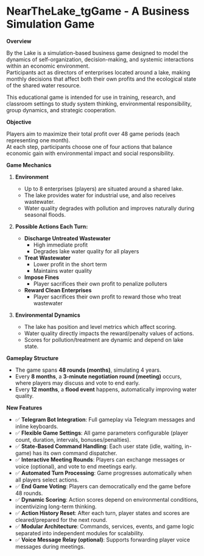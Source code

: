 # NearTheLake_tgGame - A Business Simulation Game

**Overview**

By the Lake is a simulation-based business game designed to model the dynamics of self-organization, decision-making, and systemic interactions within an economic environment.  
Participants act as directors of enterprises located around a lake, making monthly decisions that affect both their own profits and the ecological state of the shared water resource.

This educational game is intended for use in training, research, and classroom settings to study system thinking, environmental responsibility, group dynamics, and strategic cooperation.

**Objective**

Players aim to maximize their total profit over 48 game periods (each representing one month).  
At each step, participants choose one of four actions that balance economic gain with environmental impact and social responsibility.

**Game Mechanics**

1. **Environment**
   - Up to 8 enterprises (players) are situated around a shared lake.
   - The lake provides water for industrial use, and also receives wastewater.
   - Water quality degrades with pollution and improves naturally during seasonal floods.

2. **Possible Actions Each Turn:**
   - **Discharge Untreated Wastewater**
     * High immediate profit  
     * Degrades lake water quality for all players
   - **Treat Wastewater**
     * Lower profit in the short term  
     * Maintains water quality
   - **Impose Fines**
     * Player sacrifices their own profit to penalize polluters
   - **Reward Clean Enterprises**
     * Player sacrifices their own profit to reward those who treat wastewater

3. **Environmental Dynamics**
   - The lake has position and level metrics which affect scoring.
   - Water quality directly impacts the reward/penalty values of actions.
   - Scores for pollution/treatment are dynamic and depend on lake state.

**Gameplay Structure**

- The game spans **48 rounds (months)**, simulating 4 years.
- Every **8 months**, a **3-minute negotiation round (meeting)** occurs, where players may discuss and vote to end early.
- Every **12 months**, a **flood event** happens, automatically improving water quality.

**New Features**

- ✅ **Telegram Bot Integration**: Full gameplay via Telegram messages and inline keyboards.
- ✅ **Flexible Game Settings**: All game parameters configurable (player count, duration, intervals, bonuses/penalties).
- ✅ **State-Based Command Handling**: Each user state (idle, waiting, in-game) has its own command dispatcher.
- ✅ **Interactive Meeting Rounds**: Players can exchange messages or voice (optional), and vote to end meetings early.
- ✅ **Automated Turn Processing**: Game progresses automatically when all players select actions.
- ✅ **End Game Voting**: Players can democratically end the game before 48 rounds.
- ✅ **Dynamic Scoring**: Action scores depend on environmental conditions, incentivizing long-term thinking.
- ✅ **Action History Reset**: After each turn, player states and scores are cleared/prepared for the next round.
- ✅ **Modular Architecture**: Commands, services, events, and game logic separated into independent modules for scalability.
- ✅ **Voice Message Relay (optional)**: Supports forwarding player voice messages during meetings.


